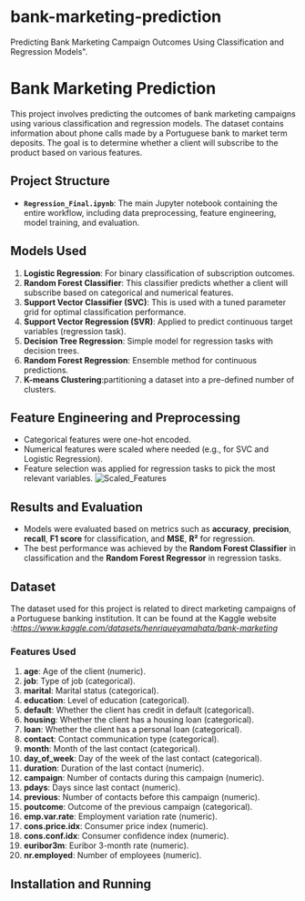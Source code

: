 # bank-marketing-prediction
Predicting Bank Marketing Campaign Outcomes Using Classification and Regression Models".





# Bank Marketing Prediction

This project involves predicting the outcomes of bank marketing campaigns using various classification and regression models. The dataset contains information about phone calls made by a Portuguese bank to market term deposits. The goal is to determine whether a client will subscribe to the product based on various features.

## Project Structure

- **`Regression_Final.ipynb`**: The main Jupyter notebook containing the entire workflow, including data preprocessing, feature engineering, model training, and evaluation.
  
## Models Used

1. **Logistic Regression**: For binary classification of subscription outcomes.
2. **Random Forest Classifier**: This classifier predicts whether a client will subscribe based on categorical and numerical features.
3. **Support Vector Classifier (SVC)**: This is used with a tuned parameter grid for optimal classification performance.
4. **Support Vector Regression (SVR)**: Applied to predict continuous target variables (regression task).
5. **Decision Tree Regression**: Simple model for regression tasks with decision trees.
6. **Random Forest Regression**: Ensemble method for continuous predictions.
7. **K-means Clustering**:partitioning a dataset into a pre-defined number of clusters.
## Feature Engineering and Preprocessing

- Categorical features were one-hot encoded.
- Numerical features were scaled where needed (e.g., for SVC and Logistic Regression).
- Feature selection was applied for regression tasks to pick the most relevant variables.
![Scaled_Features](https://github.com/user-attachments/assets/4dab10ac-7562-4037-b2a2-ca7e2625b27e)

## Results and Evaluation

- Models were evaluated based on metrics such as **accuracy**, **precision**, **recall**, **F1 score** for classification, and **MSE**, **R²** for regression.
- The best performance was achieved by the **Random Forest Classifier** in classification and the **Random Forest Regressor** in regression tasks.

## Dataset

The dataset used for this project is related to direct marketing campaigns of a Portuguese banking institution. It can be found at the Kaggle website :*https://www.kaggle.com/datasets/henriqueyamahata/bank-marketing*
### Features Used

1. **age**: Age of the client (numeric).
2. **job**: Type of job (categorical).
3. **marital**: Marital status (categorical).
4. **education**: Level of education (categorical).
5. **default**: Whether the client has credit in default (categorical).
6. **housing**: Whether the client has a housing loan (categorical).
7. **loan**: Whether the client has a personal loan (categorical).
8. **contact**: Contact communication type (categorical).
9. **month**: Month of the last contact (categorical).
10. **day_of_week**: Day of the week of the last contact (categorical).
11. **duration**: Duration of the last contact (numeric).
12. **campaign**: Number of contacts during this campaign (numeric).
13. **pdays**: Days since last contact (numeric).
14. **previous**: Number of contacts before this campaign (numeric).
15. **poutcome**: Outcome of the previous campaign (categorical).
16. **emp.var.rate**: Employment variation rate (numeric).
17. **cons.price.idx**: Consumer price index (numeric).
18. **cons.conf.idx**: Consumer confidence index (numeric).
19. **euribor3m**: Euribor 3-month rate (numeric).
20. **nr.employed**: Number of employees (numeric).

## Installation and Running

